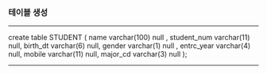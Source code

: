 ### 테이블 생성
***
create table STUDENT
(
	name varchar(100) null ,
	student_num varchar(11) null,
	birth_dt varchar(6) null,
	gender varchar(1) null ,
	entrc_year varchar(4) null,
	mobile varchar(11) null,
	major_cd varchar(3) null
  );
***
